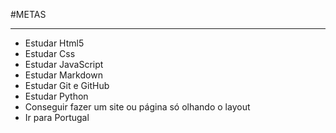 #METAS
***
- Estudar Html5
- Estudar Css
- Estudar JavaScript
- Estudar Markdown
- Estudar Git e GitHub
- Estudar Python
- Conseguir fazer um site ou página só olhando o layout
- Ir para Portugal
